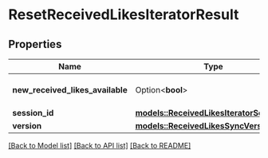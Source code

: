 # ResetReceivedLikesIteratorResult

## Properties

Name | Type | Description | Notes
------------ | ------------- | ------------- | -------------
**new_received_likes_available** | Option<**bool**> |  | [optional][default to false]
**session_id** | [**models::ReceivedLikesIteratorSessionId**](ReceivedLikesIteratorSessionId.md) |  | 
**version** | [**models::ReceivedLikesSyncVersion**](ReceivedLikesSyncVersion.md) |  | 

[[Back to Model list]](../README.md#documentation-for-models) [[Back to API list]](../README.md#documentation-for-api-endpoints) [[Back to README]](../README.md)


